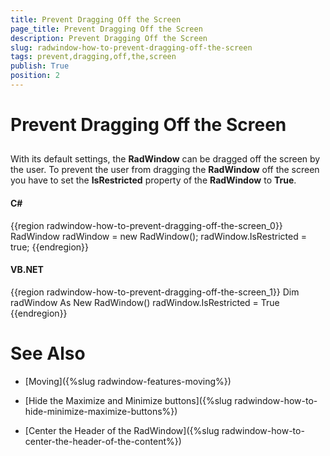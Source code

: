 ```yaml
---
title: Prevent Dragging Off the Screen
page_title: Prevent Dragging Off the Screen
description: Prevent Dragging Off the Screen
slug: radwindow-how-to-prevent-dragging-off-the-screen
tags: prevent,dragging,off,the,screen
publish: True
position: 2
---
```


# Prevent Dragging Off the Screen



## 

With its default settings, the __RadWindow__ can be dragged off the screen by the user. To prevent the user from dragging the __RadWindow__ off the screen you have to set the __IsRestricted__ property of the __RadWindow__ to __True__.

#### __C#__

{{region radwindow-how-to-prevent-dragging-off-the-screen_0}}
	RadWindow radWindow = new RadWindow();
	radWindow.IsRestricted = true;
	{{endregion}}



#### __VB.NET__

{{region radwindow-how-to-prevent-dragging-off-the-screen_1}}
	Dim radWindow As New RadWindow()
	radWindow.IsRestricted = True
	{{endregion}}



# See Also

 * [Moving]({%slug radwindow-features-moving%})

 * [Hide the Maximize and Minimize buttons]({%slug radwindow-how-to-hide-minimize-maximize-buttons%})

 * [Center the Header of the RadWindow]({%slug radwindow-how-to-center-the-header-of-the-content%})
